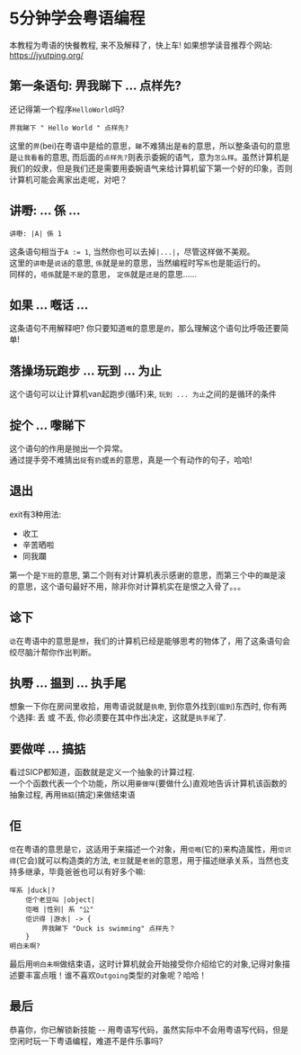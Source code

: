 # 5分钟学会粤语编程
本教程为粤语的快餐教程, 来不及解释了，快上车! 
如果想学读音推荐个网站: https://jyutping.org/  

## 第一条语句: 畀我睇下 ... 点样先?
还记得第一个程序`HelloWorld`吗?
```
畀我睇下 " Hello World " 点样先?
```
这里的`畀`(bei)在粤语中是给的意思，`睇`不难猜出是`看`的意思，所以整条语句的意思是`让我看看`的意思, 而后面的`点样先?`则表示委婉的语气，意为`怎么样`。虽然计算机是我们的奴隶，但是我们还是需要用委婉语气来给计算机留下第一个好的印象，否则计算机可能会离家出走呢，对吧？  

## 讲嘢: ... 係 ...
```
讲嘢: |A| 係 1
```
这条语句相当于`A := 1`, 当然你也可以去掉`|...|`，尽管这样做不美观。  
这里的`讲嘢`是`说话`的意思, `係`就是`是`的意思，当然编程时写`系`也是能运行的。  
同样的，`唔係`就是`不是`的意思， `定係`就是`还是`的意思......

## 如果 ... 嘅话 ...
这条语句不用解释吧? 你只要知道`嘅`的意思是`的`，那么理解这个语句比呼吸还要简单!  

## 落操场玩跑步 ... 玩到 ... 为止
这个语句可以让计算机van起跑步(循环)来, `玩到 ... 为止`之间的是循环的条件

## 掟个 ... 嚟睇下
这个语句的作用是抛出一个异常。  
通过提手旁不难猜出`掟`有`扔`或`丢`的意思，真是一个有动作的句子，哈哈!  

## 退出
exit有3种用法: 
* 收工 
* 辛苦晒啦
* 同我躝  

第一个是`下班`的意思, 第二个则有对计算机表示感谢的意思，而第三个中的`躝`是滚的意思，这个语句最好不用，除非你对计算机实在是恨之入骨了。。。  

## 谂下
`谂`在粤语中的意思是`想`，我们的计算机已经是能够思考的物体了，用了这条语句会绞尽脑汁帮你作出判断。  

## 执嘢 ... 揾到 ... 执手尾
想象一下你在房间里收拾，用粤语说就是`执嘢`, 到你意外找到(`揾到`)东西时, 你有两个选择: 丢 或 不丢, 你必须要在其中作出决定，这就是`执手尾`了.  

## 要做咩 ... 搞掂
看过SICP都知道，函数就是定义一个抽象的计算过程.  
一个个函数代表一个个功能，所以用`要做咩`(要做什么)直观地告诉计算机该函数的抽象过程, 再用`搞掂`(搞定)来做结束语

## 佢
`佢`在粤语的意思是`它`，这适用于来描述一个对象，用`佢嘅`(它的)来构造属性，用`佢识得`(它会)就可以构造类的方法, `老豆`就是`老爸`的意思，用于描述继承关系，当然也支持多继承，毕竟爸爸也可以有好多个嘛:
```
咩系 |duck|?
    佢个老豆叫 |object|
    佢嘅 |性别| 系 "公"
    佢识得 |游水| -> {
        畀我睇下 "Duck is swimming" 点样先？
    }
明白未啊?
```
最后用`明白未啊`做结束语，这时计算机就会开始接受你介绍给它的对象,记得对象描述要丰富点哦！谁不喜欢`Outgoing`类型的对象呢？哈哈！

## 最后
恭喜你，你已解锁新技能 -- 用粤语写代码，虽然实际中不会用粤语写代码，但是空闲时玩一下粤语编程，难道不是件乐事吗?